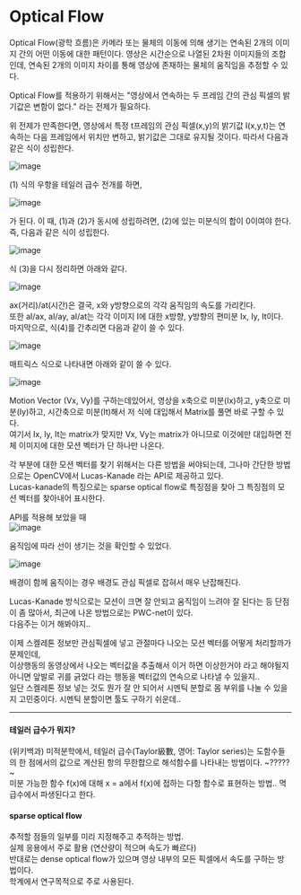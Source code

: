# Optical Flow
Optical Flow(광학 흐름)은 카메라 또는 물체의 이동에 의해 생기는 연속된 2개의 이미지 간의 어떤 이동에 대한 패턴이다. 
영상은 시간순으로 나열된 2차원 이미지들의 조합인데, 연속된 2개의 이미지 차이를 통해 영상에 존재하는 물체의 움직임을 추정할 수 있다.

Optical Flow를 적용하기 위해서는 
"영상에서 연속하는 두 프레임 간의 관심 픽셀의 밝기값은 변함이 없다." 
라는 전제가 필요하다. 

위 전제가 만족한다면, 영상에서 특정 t프레임의 관심 픽셀(x,y)의 밝기값 I(x,y,t)는 연속하는 다음 프레임에서 위치만 변하고, 
밝기값은 그대로 유지될 것이다. 따라서 다음과 같은 식이 성립한다. 

![image](https://user-images.githubusercontent.com/49221790/99050701-87b84c80-25db-11eb-8830-53a136f91ba9.png)

(1) 식의 우항을 테일러 급수 전개를 하면,  

![image](https://user-images.githubusercontent.com/49221790/99050962-9acb1c80-25db-11eb-9309-50225372bccc.png)


가 된다. 이 때, (1)과 (2)가 동시에 성립하려면, (2)에 있는 미분식의 합이 0이여야 한다. 즉, 다음과 같은 식이 성립한다.

![image](https://user-images.githubusercontent.com/49221790/99051113-a61e4800-25db-11eb-8226-9242f3ba48af.png)

식 (3)을 다시 정리하면 아래와 같다.

![image](https://user-images.githubusercontent.com/49221790/99051277-b2a2a080-25db-11eb-8c1a-e59a63857b98.png)

ax(거리)/at(시간)은 결국, x와 y방향으로의 각각 움직임의 속도를 가리킨다.  
또한 aI/ax, aI/ay, aI/at는 각각 이미지 I에 대한 x방향, y방향의 편미분 Ix, Iy, It이다.  
마지막으로, 식(4)를 간추리면 다음과 같이 쓸 수 있다.

![image](https://user-images.githubusercontent.com/49221790/99051428-bfbf8f80-25db-11eb-9bae-d3872c2e6834.png)

매트릭스 식으로 나타내면 아래와 같이 쓸 수 있다.

![image](https://user-images.githubusercontent.com/49221790/99059415-e7b1f180-25e1-11eb-8690-66e6b397f927.png)

Motion Vector (Vx, Vy)를 구하는데있어서, 영상을 x축으로 미분(Ix)하고, y축으로 미분(Iy)하고, 시간축으로 미분(It)해서 저 식에 대입해서 Matrix를 풀면 바로 구할 수 있다.  
여기서 Ix, Iy, It는 matrix가 맞지만 Vx, Vy는 matrix가 아니므로 이것에만 대입하면 전체 이미지에 대한 모션 벡터가 단 하나만 나온다.  

각 부분에 대한 모션 벡터를 찾기 위해서는 다른 방법을 써야되는데, 그나마 간단한 방법으로는 OpenCV에서 Lucas-Kanade 라는 API로 제공하고 있다.  
Lucas-kanade의 특징으로는 sparse optical flow로 특징점을 찾아 그 특징점의 모션 벡터를 찾아내어 표시한다.

API를 적용해 보았을 때  
![image](https://user-images.githubusercontent.com/49221790/99057870-b46e6300-25df-11eb-8c6b-2c759b4d0ceb.png)  

움직임에 따라 선이 생기는 것을 확인할 수 있었다.  

![image](https://user-images.githubusercontent.com/49221790/99057626-69545000-25df-11eb-85ae-c7668cd61392.png)  

배경이 함께 움직이는 경우 배경도 관심 픽셀로 잡혀서 매우 난잡해진다.

Lucas-Kanade 방식으로는 모션이 크면 잘 안되고 움직임이 느려야 잘 된다는 등 단점이 좀 많아서, 최근에 나온 방법으로는 PWC-net이 있다.  
다음주는 이거 해봐야지..  

이제 스켈레톤 정보만 관심픽셀에 넣고 관절마다 나오는 모션 벡터를 어떻게 처리할까가 문제인데,  
이상행동의 동영상에서 나오는 벡터값을 추출해서 이거 하면 이상한거야 라고 해야될지  
아니면 앞발로 귀를 긁었다 라는 행동을 벡터값의 연속으로 나타낼 수 있을지..  
일단 스켈레톤 정보 넣는 것도 뭔가 잘 안 되어서 시멘틱 분할로 몸 부위를 나눌 수 있을지 고민중이다.
시멘틱 분할이면 툴도 구하기 쉬운데..  

-------
#### 테일러 급수가 뭐지?
(위키백과) 미적분학에서, 테일러 급수(Taylor級數, 영어: Taylor series)는 도함수들의 한 점에서의 값으로 계산된 항의 무한합으로 해석함수를 나타내는 방법이다. ~?????~  
미분 가능한 함수 f(x)에 대해 x = a에서 f(x)에 접하는 다항 함수로 표현하는 방법.. 멱급수에서 파생된다고 한다.  

#### sparse optical flow
추적할 점들의 일부를 미리 지정해주고 추적하는 방법.  
실제 응용에서 주로 활용 (연산량이 적으며 속도가 빠르다)  
반대로는 dense optical flow가 있으며 영상 내부의 모든 픽셀에서 속도를 구하는 방법이다.  
학계에서 연구목적으로 주로 사용된다.
